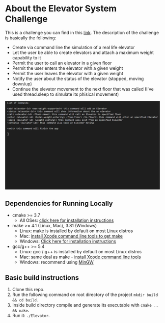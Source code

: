 # About the Elevator System Challenge

This is a challenge you can find in this [link](https://drive.google.com/file/d/1EF5aWV69ed46AmR7SU4RcbjqiKRvY6mE/view).
The description of the challenge is basically the following:
* Create via command line the simulation of a real life elevator
* Let the user be able to create elevators and attach a maximum weight capability to it
* Permit the user to call an elevator in a given floor
* Permit the user enters the elevator with a given weight
* Permit the user leaves the elevator with a given weight
* Notify the user about the status of the elevator (stopped, moving down/up)
* Continue the elevator movement to the next floor that was called (I've used thread.sleep to simulate its phisical movement)

<img src="elevator.gif">

## Dependencies for Running Locally
* cmake >= 3.7
  * All OSes: [click here for installation instructions](https://cmake.org/install/)
* make >= 4.1 (Linux, Mac), 3.81 (Windows)
  * Linux: make is installed by default on most Linux distros
  * Mac: [install Xcode command line tools to get make](https://developer.apple.com/xcode/features/)
  * Windows: [Click here for installation instructions](http://gnuwin32.sourceforge.net/packages/make.htm)
* gcc/g++ >= 5.4
  * Linux: gcc / g++ is installed by default on most Linux distros
  * Mac: same deal as make - [install Xcode command line tools](https://developer.apple.com/xcode/features/)
  * Windows: recommend using [MinGW](http://www.mingw.org/)

## Basic build instructions

1. Clone this repo.
2. Run the following command on root directory of the project `mkdir build && cd build`.
3. Inside build directory compile and generate its executable with `cmake .. && make`.
4. Run it: `./Elevator`.
